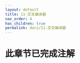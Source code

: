 ```yaml
---
layout: default
title: 11-交叉编译器
nav_order: 4
has_children: true
permalink: docs/11-交叉编译器
---
```


# 此章节已完成注解